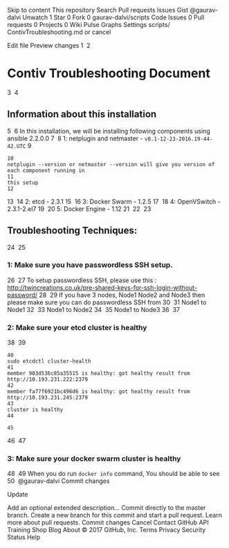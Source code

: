 Skip to content
This repository
Search
Pull requests
Issues
Gist
 @gaurav-dalvi
 Unwatch 1
  Star 0
 Fork 0 gaurav-dalvi/scripts
 Code  Issues 0  Pull requests 0  Projects 0  Wiki  Pulse  Graphs  Settings
scripts/ 
ContivTroubleshooting.md
   or cancel
    
 Edit file    Preview changes
1
​
2
# Contiv Troubleshooting Document
3
​
4
## Information about this installation
5
​
6
In this installation, we will be installing following components using ansible 2.2.0.0
7
​
8
1: netplugin and netmaster - `v0.1-12-23-2016.19-44-42.UTC`
9
```
10
netplugin --version or netmaster --version will give you version of each component running in
11
this setup
12
```
13
​
14
2: etcd - 2.3.1
15
​
16
3: Docker Swarm - 1.2.5
17
​
18
4: OpenVSwitch - 2.3.1-2.el7
19
​
20
5: Docker Engine - 1.12
21
​
22
​
23
## Troubleshooting Techniques:
24
​
25
### 1: Make sure you have passwordless SSH setup.
26
​
27
To setup passwordless SSH, please use this : http://twincreations.co.uk/pre-shared-keys-for-ssh-login-without-password/
28
​
29
If you have 3 nodes, Node1 Node2 and Node3 then please make sure you can do passwordless SSH from
30
​
31
Node1 to Node1
32
​
33
Node1 to Node2
34
​
35
Node1 to Node3
36
​
37
### 2: Make sure your etcd cluster is healthy
38
​
39
```
40
sudo etcdctl cluster-health
41
member 903d536c85a35515 is healthy: got healthy result from http://10.193.231.222:2379
42
member fa77f6921bc496d6 is healthy: got healthy result from http://10.193.231.245:2379
43
cluster is healthy
44
​
45
```
46
​
47
### 3: Make sure your docker swarm cluster is healthy
48
​
49
When you do run `docker info` command, You should be able to see
50
​
@gaurav-dalvi
Commit changes

Update 

Add an optional extended description…
  Commit directly to the master branch.
  Create a new branch for this commit and start a pull request. Learn more about pull requests.
Commit changes  Cancel
Contact GitHub API Training Shop Blog About
© 2017 GitHub, Inc. Terms Privacy Security Status Help
